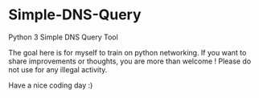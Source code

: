# Simple-DNS-Query
Python 3 Simple DNS Query Tool

The goal here is for myself to train on python networking. If you want to share improvements or thoughts, you are more than welcome !
Please do not use for any illegal activity.

Have a nice coding day :)
